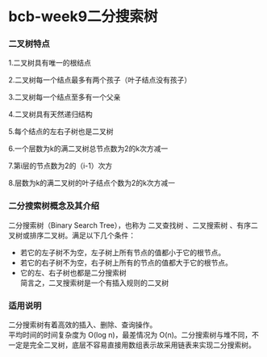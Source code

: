 # bcb-week9二分搜索树  
### 二叉树特点
  1.二叉树具有唯一的根结点
  
  2.二叉树每一个结点最多有两个孩子（叶子结点没有孩子）
  
  3.二叉树每一个结点至多有一个父亲
  
  4.二叉树具有天然递归结构
  
  5.每个结点的左右子树也是二叉树
  
  6.一个层数为k的满二叉树总节点数为2的k次方减一
  
  7.第i层的节点数为2的（i-1）次方
  
  8.层数为k的满二叉树的叶子结点个数为2的k次方减一
  
  
### 二分搜索树概念及其介绍  
二分搜索树（Binary Search Tree），也称为 二叉查找树 、二叉搜索树 、有序二叉树或排序二叉树。满足以下几个条件：
* 若它的左子树不为空，左子树上所有节点的值都小于它的根节点。
* 若它的右子树不为空，右子树上所有的节点的值都大于它的根节点。  
* 它的左、右子树也都是二分搜索树  
简言之，二叉搜索树是一个有插入规则的二叉树
### 适用说明  
二分搜索树有着高效的插入、删除、查询操作。  
平均时间的时间复杂度为 O(log n)，最差情况为 O(n)。二分搜索树与堆不同，不一定是完全二叉树，底层不容易直接用数组表示故采用链表来实现二分搜索树。  

